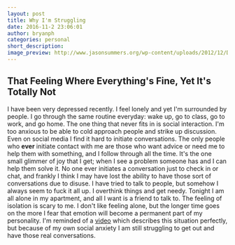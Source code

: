 ```yaml
---
layout: post
title: Why I'm Struggling
date: 2016-11-2 23:06:01
author: bryanph
categories: personal
short_description:
image_preview: http://www.jasonsummers.org/wp-content/uploads/2012/12/Deep-Thought-11krlic.png
---
```

## That Feeling Where Everything's Fine, Yet It's Totally Not

I have been very depressed recently. I feel lonely and yet I'm surrounded by people. I go through the same routine everyday: wake up, go to class, go to work, and go home. The one thing that never fits in is social interaction. I'm too anxious to be able to cold approach people and strike up discussion. Even on social media I find it hard to initiate conversations. The only people who __ever__ initiate contact with me are those who want advice or need me to help them with something, and I follow through all the time. It's the one small glimmer of joy that I get; when I see a problem someone has and I can help them solve it. No one ever initiates a conversation just to check in or chat, and frankly I think I may have lost the ability to have those sort of conversations due to disuse. I have tried to talk to people, but somehow I always seem to fuck it all up. I overthink things and get needy. Tonight I am all alone in my apartment, and all I want is a friend to talk to. The feeling of isolation is scary to me. I don't like feeling alone, but the longer time goes on the more I fear that emotion will become a permanent part of my personality. I'm reminded of a [video](https://vimeo.com/70534716) which describes this situation perfectly, but because of my own social anxiety I am still struggling to get out and have those real conversations.
